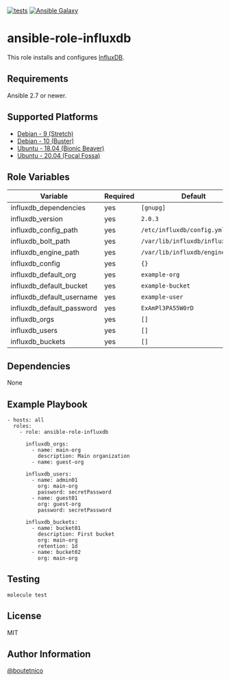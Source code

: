 [![tests](https://github.com/boutetnico/ansible-role-influxdb/workflows/Test%20ansible%20role/badge.svg)](https://github.com/boutetnico/ansible-role-influxdb/actions?query=workflow%3A%22Test+ansible+role%22)
[![Ansible Galaxy](https://img.shields.io/badge/galaxy-boutetnico.influxdb-blue.svg)](https://galaxy.ansible.com/boutetnico/influxdb)


ansible-role-influxdb
=====================

This role installs and configures [InfluxDB](https://docs.influxdata.com/influxdb/v2.0/).

Requirements
------------

Ansible 2.7 or newer.

Supported Platforms
-------------------

- [Debian - 9 (Stretch)](https://wiki.debian.org/DebianStretch)
- [Debian - 10 (Buster)](https://wiki.debian.org/DebianBuster)
- [Ubuntu - 18.04 (Bionic Beaver)](http://releases.ubuntu.com/18.04/)
- [Ubuntu - 20.04 (Focal Fossa)](http://releases.ubuntu.com/20.04/)

Role Variables
--------------

| Variable                  | Required | Default                          | Choices   | Comments                    |
|---------------------------|----------|----------------------------------|-----------|-----------------------------|
| influxdb_dependencies     | yes      | `[gnupg]`                        | list      |                             |
| influxdb_version          | yes      | `2.0.3`                          | string    |                             |
| influxdb_config_path      | yes      | `/etc/influxdb/config.yml`       | string    |                             |
| influxdb_bolt_path        | yes      | `/var/lib/influxdb/influxd.bolt` | string    |                             |
| influxdb_engine_path      | yes      | `/var/lib/influxdb/engine`       | string    |                             |
| influxdb_config           | yes      | `{}`                             | dict      |                             |
| influxdb_default_org      | yes      | `example-org`                    | string    |                             |
| influxdb_default_bucket   | yes      | `example-bucket`                 | string    |                             |
| influxdb_default_username | yes      | `example-user`                   | string    |                             |
| influxdb_default_password | yes      | `ExAmPl3PA55W0rD`                | string    |                             |
| influxdb_orgs             | yes      | `[]`                             | list      |                             |
| influxdb_users            | yes      | `[]`                             | list      |                             |
| influxdb_buckets          | yes      | `[]`                             | list      |                             |

Dependencies
------------

None

Example Playbook
----------------

    - hosts: all
      roles:
        - role: ansible-role-influxdb

          influxdb_orgs:
            - name: main-org
              description: Main organization
            - name: guest-org

          influxdb_users:
            - name: admin01
              org: main-org
              password: secretPassword
            - name: guest01
              org: guest-org
              password: secretPassword

          influxdb_buckets:
            - name: bucket01
              description: First bucket
              org: main-org
              retention: 1d
            - name: bucket02
              org: main-org

Testing
-------

    molecule test

License
-------

MIT

Author Information
------------------

[@boutetnico](https://github.com/boutetnico)
